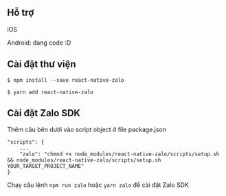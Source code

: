 ## Hỗ trợ 


iOS

Android: đang code :D



## Cài đặt thư viện


`$ npm install --save react-native-zalo `



`$ yarn add react-native-zalo `

## Cài đặt Zalo SDK
Thêm câu  bên dưới vào script object ở file package.json 

```text
"scripts": {
    ...
    "zalo": "chmod +x node_modules/react-native-zalo/scripts/setup.sh && node_modules/react-native-zalo/scripts/setup.sh YOUR_TARGET_PROJECT_NAME"
}
  ```
  
Chạy câu lệnh `npm run zalo` hoặc `yarn zalo` để cài đặt Zalo SDK
